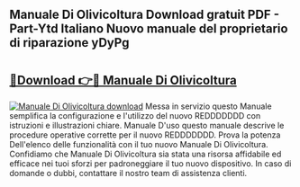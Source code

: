 ## Manuale Di Olivicoltura Download gratuit PDF - Part-Ytd Italiano Nuovo manuale del proprietario di riparazione yDyPg

# <h2><a href="http://dfasea1.blite.top/?on=Manuale+Di+Olivicoltura">🔗Download 👉🔴 Manuale Di Olivicoltura</a></h2>

[![Manuale Di Olivicoltura download](https://i.imgur.com/lujVjoI.png)](http://dfasea1.blite.top/?on=Manuale+Di+Olivicoltura)
Messa in servizio questo Manuale semplifica la configurazione e l'utilizzo del nuovo REDDDDDDD con istruzioni e illustrazioni chiare. Manuale D'uso questo manuale descrive le procedure operative corrette per il nuovo REDDDDDDD. Prova la potenza Dell'elenco delle funzionalità con il tuo nuovo Manuale Di Olivicoltura. Confidiamo che Manuale Di Olivicoltura sia stata una risorsa affidabile ed efficace nei tuoi sforzi per padroneggiare il tuo nuovo dispositivo. In caso di domande o dubbi, contattare il nostro team di assistenza clienti.
